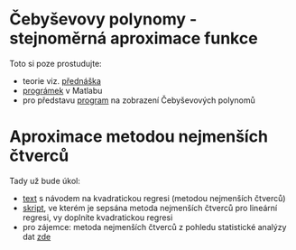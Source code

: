 # Čebyševovy polynomy - stejnoměrná aproximace funkce
Toto si poze prostudujte:
* teorie viz. [přednáška](http://kfe.fjfi.cvut.cz/~limpouch/numet/aprox/node16.html)
* [prográmek](chebyshev.m) v Matlabu
* pro představu [program](chebp.m) na zobrazení Čebyševových polynomů

# Aproximace metodou nejmenších čtverců
Tady už bude úkol:
* [text](teorie_metoda_nejmensich_ctvercu.pdf) s návodem na kvadratickou regresi (metodou nejmenších čtverců)
* [skript](nejmctverce_k_doplneni.m), ve kterém je sepsána metoda nejmenších čtverců pro lineární regresi, vy doplníte kvadratickou regresi
* pro zájemce: metoda nejmenších čtverců z pohledu statistické analýzy dat [zde](regrese.pdf)
